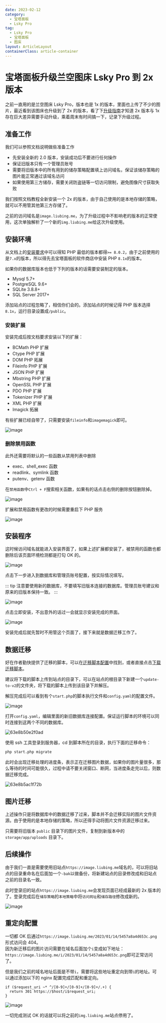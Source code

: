 ```yaml
---
date: 2023-02-12
category:
  - 宝塔面板
  - Lsky Pro
tag:
  - Lsky Pro
  - 宝塔面板
  - 图床
layout: ArticleLayout
containerClass: article-container
---
```


# 宝塔面板升级兰空图床 Lsky Pro 到 2x 版本

之前一直用的是兰空图床 Lsky Pro，版本也是 1x 的版本，里面也上传了不少的图片，最近看到该图床也升级到了 2x 的版本，看了下[升级指南](https://docs.lsky.pro/docs/free/v2/#%E5%8D%87%E7%BA%A7%E6%8C%87%E5%8D%97)才知道 2x 版本与 1x 存在巨大差异需要手动升级，乘着周末有时间搞一下，记录下升级过程。

<!-- more -->

## 准备工作

我们可以参照文档说明做些准备工作

- 先安装全新的 2.0 版本，安装成功后不要进行任何操作
- 保证旧版本只有一个管理员账号
- 需要将旧版本中的所有用到的储存策略配置填上访问域名，保证该储存策略的图片能正常通过该域名访问
- 如果使用第三方储存，需要关闭防盗链等一切访问限制，避免图像尺寸获取失败

我们按照文档教程全新安装一个 2x 的版本，由于自己使用的是本地存储的策略，就可以不用管其他第三方存储了。

之前的访问域名是`image.liubing.me`，为了升级过程中不影响老的版本的正常使用，这次单独解析了一个新的`img.liubing.me`给这次升级使用。

## 安装环境

从文档上的[安装要求](https://docs.lsky.pro/docs/free/v2/#%E5%AE%89%E8%A3%85%E8%A6%81%E6%B1%82)中可以得知 PHP 最低的版本都得`>= 8.0.2`，由于之前使用的是`7.x`的版本，所以得先去宝塔面板的软件商店中安装 PHP `8.1x`的版本。

如果你的数据库版本也低于下列的版本的话需要安装制定的版本。

- Mysql 5.7+
- PostgreSQL 9.6+
- SQLite 3.8.8+
- SQL Server 2017+

添加站点的过程忽略了，相信你们会的。添加站点的时候记得 PHP 版本选择`8.1x`，运行目录设置成`/public`。

### 安装扩展

安装完成后按文档要求安装以下的扩展：

- BCMath PHP 扩展
- Ctype PHP 扩展
- DOM PHP 拓展
- Fileinfo PHP 扩展
- JSON PHP 扩展
- Mbstring PHP 扩展
- OpenSSL PHP 扩展
- PDO PHP 扩展
- Tokenizer PHP 扩展
- XML PHP 扩展
- Imagick 拓展

有些扩展已经自带了，只需要安装`fileinfo`和`imagemagick`即可。

![image](https://image.liubing.me/i/2023/02/12/63e8aeeaefef5.png)

### 删除禁用函数

此外还需要将默认的一些函数从禁用列表中删除

- exec、shell_exec 函数
- readlink、symlink 函数
- putenv、getenv 函数

在`禁用函数`中`Ctrl + F`搜索相关函数，如果有的话点击右侧的删除按钮删除掉。

![image](https://image.liubing.me/i/2023/02/12/63e8af7c468f6.png)

扩展和禁用函数有更改的时候需要重启下 PHP 服务

![image](https://image.liubing.me/i/2023/02/12/63e8b01b67cf2.png)

## 安装程序

这时候访问域名就能进入安装界面了，如果上述扩展都安装了，被禁用的函数也都删除后该页面环境检测都是打勾 OK 的。

![image](https://image.liubing.me/i/2023/02/12/63e8b19bab8c5.png)

点击下一步进入到数据库和管理员账号配置，按实际情况填写。

::: tip
注意要使用新的数据库，不要填写旧版本连接的数据库。管理员账号建议和原来的旧版本保持一致。
:::

![image](https://image.liubing.me/i/2023/02/12/63e8b2759afaf.png)

点击立即安装，不出意外的话过一会就显示安装完成的界面。

![image](https://image.liubing.me/i/2023/02/12/63e8b33ae497f.png)

安装完成后就先暂时不用管这个页面了，接下来就是数据迁移工作了。

## 数据迁移

好在作者勤快提供了迁移的脚本，可以在[迁移脚本配置](https://docs.lsky.pro/docs/free/v2/#%E8%BF%81%E7%A7%BB%E8%84%9A%E6%9C%AC%E9%85%8D%E7%BD%AE)中找到，或者直接点击[下载迁移脚本](https://github.com/lsky-org/lsky-pro/releases/download/2.0/migrate.zip)。

建议将下载的脚本上传到站点的目录下，可以在站点的根目录下新建一个`update-to-v2`的文件夹，将下载的脚本上传到该目录下并解压。

解压完成后可以看到有个`start.php`的脚本执行文件和`config.yaml`的配置文件。

![image](https://image.liubing.me/i/2023/02/12/63e8b46a926d8.png)

打开`config.yaml`，编辑里面的新旧数据库连接配置。保证运行脚本的环境可以同时连接到这两个不同的数据库。

![63e8b50e2f0ad](https://image.liubing.me/i/2023/02/12/63e8b50e2f0ad.png)

使用 ssh 工具登录到服务器，cd 到脚本所在的目录，执行下面的迁移命令：

```sh
php start.php migrate
```

此时会出现迁移处理的进度条，表示正在迁移图片数据，如果你的图片量很多，那么等待的时间可能很久，过程中请不要关闭窗口、断网，当进度条走完以后，则数据迁移完成。

![63e8b5ac1f72b](https://image.liubing.me/i/2023/02/12/63e8b5ac1f72b.png)

## 图片迁移

上述操作只是将数据库中的数据迁移了过来，脚本并不会迁移实际的图片文件资源。由于使用的是本地存储的策略，所以还得手动将图片文件资源迁移过来。

只需要将旧版本 `public` 目录下的图片文件，复制到新版本中的 `storage/app/uploads` 目录下。

## 后续操作

由于我们一直是需要使用旧站点`https://image.liubing.me`域名的，可以将旧站点的目录重命名在后面加一个`-bak`以做备份，将新建站点的目录修改成和旧站点之前的目录名一致。

此时登录旧的站点`https://image.liubing.me`会发现页面已经成最新的 2x 版本的了。登录完成后在`储存策略`的`本地策略`中将`访问网址`和`储存路径`修改成新的。

![image](https://image.liubing.me/i/2023/02/12/63e8bae8b3fc9.png)

## 重定向配置

一切都 OK 后通过`https://image.liubing.me/2023/01/14/5457a8a4d653c.png`形式访问会 404。  
因为新迁移后的图片访问需要在域名后面加个`i`变成如下地址：  
`https://image.liubing.me/i/2023/01/14/5457a8a4d653c.png`即可正常访问了。

但是我们之前的域名地址后面是不带`i`，需要将这些地址重定向到带`i`的地址。可以通过添加以下的 nginx 配置完成匹配和重定向。

```
if ($request_uri ~* ^/[0-9]+/[0-9]+/[0-9]+/.+) {
  return 301 https://$host/i$request_uri;
}
```

![image](https://image.liubing.me/i/2023/02/12/63e8bbde03d61.png)

一切完成测试 OK 的话就可以将之前的`img.liubing.me`站点停用了。
